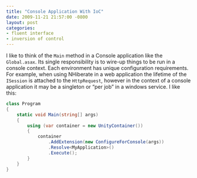 ```yaml
---
title: "Console Application With IoC"
date: 2009-11-21 21:57:00 -0800
layout: post
categories:
- fluent interface
- inversion of control
---
```


I like to think of the `Main` method in a Console application like the `Global.asax`. Its single responsibility is to wire-up things to be run in a console context. Each environment has unique configuration requirements. For example, when using NHiberate in a web application the lifetime of the `ISession` is attached to the `HttpRequest`, however in the context of a console application it may be a singleton or “per job” in a windows service. I like this:

```c#
class Program
{
    static void Main(string[] args)
    {
        using (var container = new UnityContainer())
        {
            container
                .AddExtension(new ConfigureForConsole(args))
                .Resolve<MyApplication>()
                .Execute();
        }
    }
}
```
